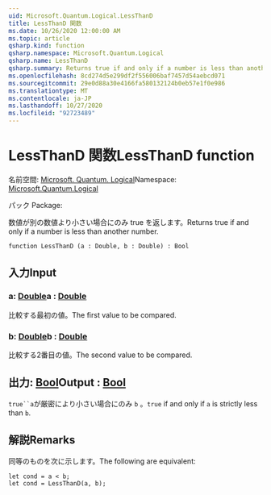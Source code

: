 ```yaml
---
uid: Microsoft.Quantum.Logical.LessThanD
title: LessThanD 関数
ms.date: 10/26/2020 12:00:00 AM
ms.topic: article
qsharp.kind: function
qsharp.namespace: Microsoft.Quantum.Logical
qsharp.name: LessThanD
qsharp.summary: Returns true if and only if a number is less than another number.
ms.openlocfilehash: 8cd274d5e299df2f556006baf7457d54aebcd071
ms.sourcegitcommit: 29e0d88a30e4166fa580132124b0eb57e1f0e986
ms.translationtype: MT
ms.contentlocale: ja-JP
ms.lasthandoff: 10/27/2020
ms.locfileid: "92723489"
---
```

# <a name="lessthand-function"></a><span data-ttu-id="93ae5-102">LessThanD 関数</span><span class="sxs-lookup"><span data-stu-id="93ae5-102">LessThanD function</span></span>

<span data-ttu-id="93ae5-103">名前空間: [Microsoft. Quantum. Logical](xref:Microsoft.Quantum.Logical)</span><span class="sxs-lookup"><span data-stu-id="93ae5-103">Namespace: [Microsoft.Quantum.Logical](xref:Microsoft.Quantum.Logical)</span></span>

<span data-ttu-id="93ae5-104">パック [](https://nuget.org/packages/)</span><span class="sxs-lookup"><span data-stu-id="93ae5-104">Package: [](https://nuget.org/packages/)</span></span>


<span data-ttu-id="93ae5-105">数値が別の数値より小さい場合にのみ true を返します。</span><span class="sxs-lookup"><span data-stu-id="93ae5-105">Returns true if and only if a number is less than another number.</span></span>

```qsharp
function LessThanD (a : Double, b : Double) : Bool
```


## <a name="input"></a><span data-ttu-id="93ae5-106">入力</span><span class="sxs-lookup"><span data-stu-id="93ae5-106">Input</span></span>

### <a name="a--double"></a><span data-ttu-id="93ae5-107">a: [Double](xref:microsoft.quantum.lang-ref.double)</span><span class="sxs-lookup"><span data-stu-id="93ae5-107">a : [Double](xref:microsoft.quantum.lang-ref.double)</span></span>

<span data-ttu-id="93ae5-108">比較する最初の値。</span><span class="sxs-lookup"><span data-stu-id="93ae5-108">The first value to be compared.</span></span>


### <a name="b--double"></a><span data-ttu-id="93ae5-109">b: [Double](xref:microsoft.quantum.lang-ref.double)</span><span class="sxs-lookup"><span data-stu-id="93ae5-109">b : [Double](xref:microsoft.quantum.lang-ref.double)</span></span>

<span data-ttu-id="93ae5-110">比較する2番目の値。</span><span class="sxs-lookup"><span data-stu-id="93ae5-110">The second value to be compared.</span></span>



## <a name="output--bool"></a><span data-ttu-id="93ae5-111">出力: [Bool](xref:microsoft.quantum.lang-ref.bool)</span><span class="sxs-lookup"><span data-stu-id="93ae5-111">Output : [Bool](xref:microsoft.quantum.lang-ref.bool)</span></span>

<span data-ttu-id="93ae5-112">`true``a`が厳密により小さい場合にのみ `b` 。</span><span class="sxs-lookup"><span data-stu-id="93ae5-112">`true` if and only if `a` is strictly less than `b`.</span></span>

## <a name="remarks"></a><span data-ttu-id="93ae5-113">解説</span><span class="sxs-lookup"><span data-stu-id="93ae5-113">Remarks</span></span>

<span data-ttu-id="93ae5-114">同等のものを次に示します。</span><span class="sxs-lookup"><span data-stu-id="93ae5-114">The following are equivalent:</span></span>

```Q#
let cond = a < b;
let cond = LessThanD(a, b);
```